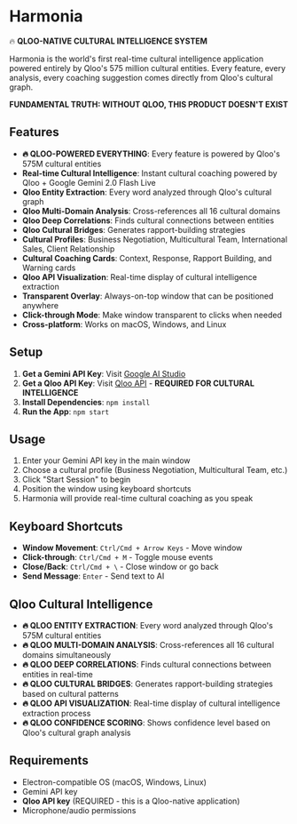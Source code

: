 
# Harmonia


🔥 **QLOO-NATIVE CULTURAL INTELLIGENCE SYSTEM**

Harmonia is the world's first real-time cultural intelligence application powered entirely by Qloo's 575 million cultural entities. Every feature, every analysis, every coaching suggestion comes directly from Qloo's cultural graph.

**FUNDAMENTAL TRUTH: WITHOUT QLOO, THIS PRODUCT DOESN'T EXIST**

## Features

- **🔥 QLOO-POWERED EVERYTHING**: Every feature is powered by Qloo's 575M cultural entities
- **Real-time Cultural Intelligence**: Instant cultural coaching powered by Qloo + Google Gemini 2.0 Flash Live
- **Qloo Entity Extraction**: Every word analyzed through Qloo's cultural graph
- **Qloo Multi-Domain Analysis**: Cross-references all 16 cultural domains
- **Qloo Deep Correlations**: Finds cultural connections between entities
- **Qloo Cultural Bridges**: Generates rapport-building strategies
- **Cultural Profiles**: Business Negotiation, Multicultural Team, International Sales, Client Relationship
- **Cultural Coaching Cards**: Context, Response, Rapport Building, and Warning cards
- **Qloo API Visualization**: Real-time display of cultural intelligence extraction
- **Transparent Overlay**: Always-on-top window that can be positioned anywhere
- **Click-through Mode**: Make window transparent to clicks when needed
- **Cross-platform**: Works on macOS, Windows, and Linux

## Setup

1. **Get a Gemini API Key**: Visit [Google AI Studio](https://aistudio.google.com/apikey)
2. **Get a Qloo API Key**: Visit [Qloo API](https://qloo.com) - **REQUIRED FOR CULTURAL INTELLIGENCE**
3. **Install Dependencies**: `npm install`
4. **Run the App**: `npm start`

## Usage

1. Enter your Gemini API key in the main window
2. Choose a cultural profile (Business Negotiation, Multicultural Team, etc.)
3. Click "Start Session" to begin
4. Position the window using keyboard shortcuts
5. Harmonia will provide real-time cultural coaching as you speak

## Keyboard Shortcuts

- **Window Movement**: `Ctrl/Cmd + Arrow Keys` - Move window
- **Click-through**: `Ctrl/Cmd + M` - Toggle mouse events
- **Close/Back**: `Ctrl/Cmd + \` - Close window or go back
- **Send Message**: `Enter` - Send text to AI

## Qloo Cultural Intelligence

- **🔥 QLOO ENTITY EXTRACTION**: Every word analyzed through Qloo's 575M cultural entities
- **🔥 QLOO MULTI-DOMAIN ANALYSIS**: Cross-references all 16 cultural domains simultaneously
- **🔥 QLOO DEEP CORRELATIONS**: Finds cultural connections between entities in real-time
- **🔥 QLOO CULTURAL BRIDGES**: Generates rapport-building strategies based on cultural patterns
- **🔥 QLOO API VISUALIZATION**: Real-time display of cultural intelligence extraction process
- **🔥 QLOO CONFIDENCE SCORING**: Shows confidence level based on Qloo's cultural graph analysis

## Requirements

- Electron-compatible OS (macOS, Windows, Linux)
- Gemini API key
- **Qloo API key** (REQUIRED - this is a Qloo-native application)
- Microphone/audio permissions
